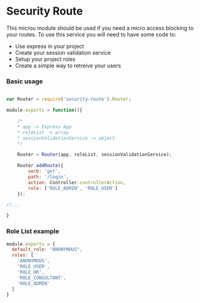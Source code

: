 # Security Route #

This microu module should be used if you need a micro access blocking to your routes. To use this service you will need to have some code to:
* Use express in your project
* Create your session validation service
* Setup your project roles
* Create a simple way to retreive your users

### Basic usage ###

```javascript

var Router = require('security-route').Router;

module.exports = function(){

    /* 
    * app -> Express App
    * roleList -> array
    * sessionValidationService -> object
    */

    Router = Router(app, roleList, sessionValidationService);

    Router.addRoute({
        verb: 'get',
        path: '/login',
        action: Controller.controllerAction,
        role: ['ROLE_ADMIN', 'ROLE_USER']
    });

//...

}
```

### Role List example ###

```javascript
module.exports = {
  default_role: "ANONYMOUS",
  roles: [
    'ANONYMOUS',
    'ROLE_USER',
    'ROLE_HR',
    'ROLE_CONSULTANT',
    'ROLE_ADMIN'
  ]
}
```